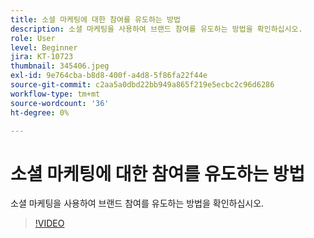 ```yaml
---
title: 소셜 마케팅에 대한 참여를 유도하는 방법
description: 소셜 마케팅을 사용하여 브랜드 참여를 유도하는 방법을 확인하십시오.
role: User
level: Beginner
jira: KT-10723
thumbnail: 345406.jpeg
exl-id: 9e764cba-b8d8-400f-a4d8-5f86fa22f44e
source-git-commit: c2aa5a0dbd22bb949a865f219e5ecbc2c96d6286
workflow-type: tm+mt
source-wordcount: '36'
ht-degree: 0%

---
```


# 소셜 마케팅에 대한 참여를 유도하는 방법

소셜 마케팅을 사용하여 브랜드 참여를 유도하는 방법을 확인하십시오.

>[!VIDEO](https://video.tv.adobe.com/v/345406/?quality=12&learn=on)
